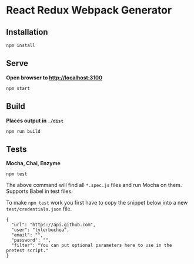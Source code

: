 # React Redux Webpack Generator

## Installation

```
npm install
```

## Serve

**Open browser to [http://localhost:3100](http://localhost:3100)**

```
npm start
```

## Build

**Places output in `./dist`**

```
npm run build
```

## Tests

**Mocha, Chai, Enzyme**

```
npm test
```

The above command will find all `*.spec.js` files and run Mocha on them. Supports Babel in test files.

To make `npm test` work you first have to copy the snippet below into a new `test/credentials.json` file.

```
{
  "url": "https://api.github.com",
  "user": "tylerbuchea",
  "email": "",
  "password": "",
  "filter": "You can put optional parameters here to use in the pretest script."
}
```
